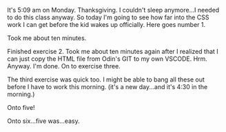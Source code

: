 It's 5:09 am on Monday. Thanksgiving. I couldn't sleep anymore...I needed to do this class anyway. So today I'm going to see how far into the CSS work I can get before the kid wakes up officially. Here goes number 1.

Took me about ten minutes.

Finished exercise 2. Took me about ten minutes again after I realized that I can just copy the HTML file from Odin's GIT to my own VSCODE.  Hrm.  Anyway. I'm done. On to exercise three.

The third exercise was quick too. I might be able to bang all these out before I have to work this morning. (it's a new day...and it's 4:30 in the morning.)

Onto five!

Onto six...five was...easy.


